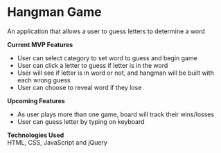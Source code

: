 # Hangman Game
An application that allows a user to guess letters to determine a word

**Current MVP Features**  
* User can select category to set word to guess and begin game
* User can click a letter to guess if letter is in the word
* User will see if letter is in word or not, and hangman will be built with each wrong guess
* User can choose to reveal word if they lose  

**Upcoming Features**  
* As user plays more than one game, board will track their wins/losses
* User can guess letter by typing on keyboard

**Technologies Used**  
HTML, CSS, JavaScript and jQuery

